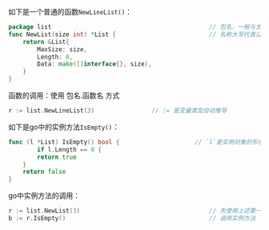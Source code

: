 如下是一个普通的函数`NewLineList()`：
```go
package list                                            // 包名，一般与文件夹名一致
func NewList(size int) *List {	                        // 名称大写代表公有
	return &List{
		MaxSize: size,
		Length: 0,
		Data: make([]interface{}, size),
	}
}
```

函数的调用：使用 包名.函数名 方式
```go
r := list.NewLineList(3)				// := 是变量类型自动推导
```

如下是go中的实例方法`IsEmpty()`：
```go
func (l *List) IsEmpty() bool {		                // `l`是实例对象的形参，相当于其他语言的`this`，`self`。
        if l.Length == 0 {
		return true
	}
	return false
}
```

go中实例方法的调用：
```go
r := list.NewList(3)                                    // 先使用上述第一节的函数生产一个实例对象
b := r.IsEmpty()                                        // 调用实例方法
```
